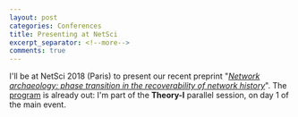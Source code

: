 ```yaml
---
layout: post
categories: Conferences
title: Presenting at NetSci
excerpt_separator: <!--more-->
comments: true
---
```


I'll be at NetSci 2018 (Paris) to present our recent preprint "*[Network archaeology: phase transition in the recoverability of network history](https://arxiv.org/abs/1803.09191)*".
The [program](https://www.netsci2018.com/conference-program) is already out: I'm part of the **Theory-I** parallel session, on day 1 of the main event.
